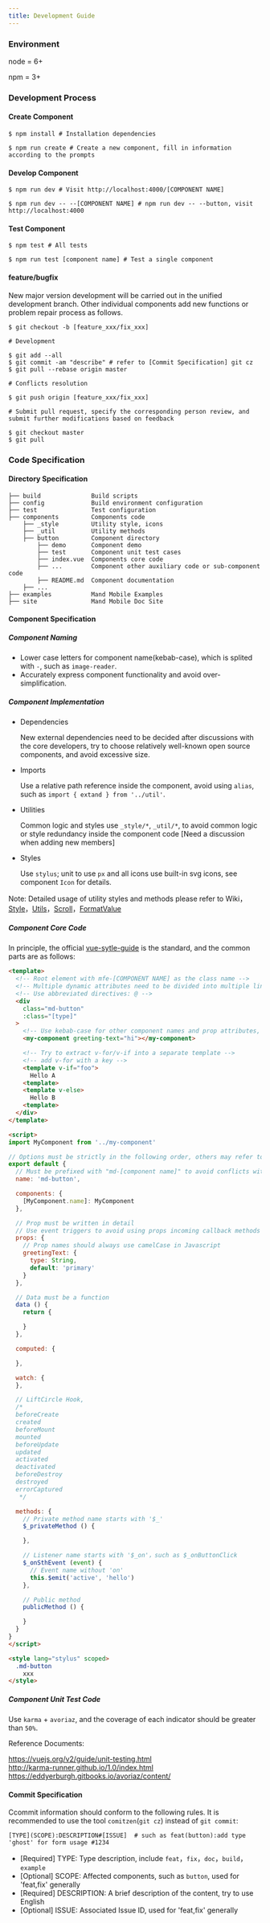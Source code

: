 ```yaml
---
title: Development Guide
---
```


### Environment
node = 6+

npm = 3+

### Development Process

#### Create Component

```shell
$ npm install # Installation dependencies

$ npm run create # Create a new component, fill in information according to the prompts
```

#### Develop Component
```shell
$ npm run dev # Visit http://localhost:4000/[COMPONENT NAME]

$ npm run dev -- --[COMPONENT NAME] # npm run dev -- --button, visit http://localhost:4000
```

#### Test Component
```shell
$ npm test # All tests

$ npm run test [component name] # Test a single component
```
#### feature/bugfix
New major version development will be carried out in the unified development branch. Other individual components add new functions or problem repair process as follows.

```shell
$ git checkout -b [feature_xxx/fix_xxx]

# Development

$ git add --all
$ git commit -am "describe" # refer to [Commit Specification] git cz
$ git pull --rebase origin master

# Conflicts resolution

$ git push origin [feature_xxx/fix_xxx]

# Submit pull request, specify the corresponding person review, and submit further modifications based on feedback

$ git checkout master
$ git pull

```
### Code Specification

#### Directory Specification
```
├── build              Build scripts
├── config             Build environment configuration
├── test               Test configuration
├── components         Components code
    ├── _style         Utility style, icons
    ├── _util          Utility methods
    ├── button         Component directory
        ├── demo       Component demo
        ├── test       Component unit test cases
        ├── index.vue  Components core code
        ├── ...        Component other auxiliary code or sub-component code
        ├── README.md  Component documentation
    ├── ...
├── examples           Mand Mobile Examples
├── site               Mand Mobile Doc Site
```

#### Component Specification

##### Component Naming
* Lower case letters for component name(kebab-case), which is splited with `-`, such as `image-reader`.
* Accurately express component functionality and avoid over-simplification.

##### Component Implementation
* Dependencies

  New external dependencies need to be decided after discussions with the core developers, try to choose relatively well-known open source components, and avoid excessive size.

* Imports

  Use a relative path reference inside the component, avoid using `alias`, such as `import { extand } from '../util'`.

* Utilities

  Common logic and styles use `_style/*`, `_util/*`, to avoid common logic or style redundancy inside the component code [Need a discussion when adding new members]

* Styles

  Use `stylus`; unit to use `px` and all icons use built-in svg icons, see component `Icon` for details.

Note: Detailed usage of utility styles and methods please refer to Wiki，[Style](https://github.com/didi/mand-mobile/wiki/Style)，[Utils](https://github.com/didi/mand-mobile/wiki/Utils)，[Scroll](https://github.com/didi/mand-mobile/wiki/Scroll)，[FormatValue](https://github.com/didi/mand-mobile/wiki/FormatValue)

##### Component Core Code

In principle, the official [vue-sytle-guide](https://vuejs.org/v2/style-guide/#Component-instance-options-order-recommended) is the standard, and the common parts are as follows:

```html
<template>
  <!-- Root element with mfe-[COMPONENT NAME] as the class name -->
  <!-- Multiple dynamic attributes need to be divided into multiple lines -->
  <!-- Use abbreviated directives: @ -->
  <div
    class="md-button"
    :class="[type]"
  >
    <!-- Use kebab-case for other component names and prop attributes, and avoid using self-closing -->
    <my-component greeting-text="hi"></my-component>

    <!-- Try to extract v-for/v-if into a separate template -->
    <!-- add v-for with a key -->
    <template v-if="foo">
      Hello A
    <template>
    <template v-else>
      Hello B
    <template>
  </div>
</template>

<script>
import MyComponent from '../my-component'

// Options must be strictly in the following order, others may refer to vue-style-guide
export default {
  // Must be prefixed with "md-[component name]" to avoid conflicts with html elements
  name: 'md-button',

  components: {
    [MyComponent.name]: MyComponent
  },

  // Prop must be written in detail
  // Use event triggers to avoid using props incoming callback methods
  props: {
    // Prop names should always use camelCase in Javascript
    greetingText: {
      type: String,
      default: 'primary'
    }
  },

  // Data must be a function
  data () {
    return {

    }
  },

  computed: {

  },

  watch: {
  },

  // LiftCircle Hook,
  /*
  beforeCreate
  created
  beforeMount
  mounted
  beforeUpdate
  updated
  activated
  deactivated
  beforeDestroy
  destroyed
  errorCaptured
   */

  methods: {
    // Private method name starts with '$_'
    $_privateMethod () {

    },

    // Listener name starts with '$_on'，such as $_onButtonClick
    $_onSthEvent (event) {
      // Event name without 'on'
      this.$emit('active', 'hello')
    },

    // Public method
    publicMethod () {

    }
  }
}
</script>

<style lang="stylus" scoped>
  .md-button
    xxx
</style>
```
##### Component Unit Test Code

Use `karma` + `avoriaz`, and the coverage of each indicator should be greater than `50%`.

Reference Documents:

<a href="https://vuejs.org/v2/guide/unit-testing.html" target="_blank">https://vuejs.org/v2/guide/unit-testing.html</a><br>
<a href="http://karma-runner.github.io/1.0/index.html" target="_blank">http://karma-runner.github.io/1.0/index.html</a><br>
<a href="https://eddyerburgh.gitbooks.io/avoriaz/content/" target="_blank">https://eddyerburgh.gitbooks.io/avoriaz/content/</a>

#### Commit Specification

Ccommit information should conform to the following rules. It is recommended to use the tool `comitzen`(`git cz`) instead of `git commit`:

```shell
[TYPE](SCOPE):DESCRIPTION#[ISSUE]  # such as feat(button):add type 'ghost' for form usage #1234
```

* [Required] TYPE: Type description, include `feat`，`fix`，`doc`，`build`，`example`
* [Optional] SCOPE: Affected components, such as `button`, used for 'feat,fix' generally
* [Required] DESCRIPTION: A brief description of the content, try to use English
* [Optional] ISSUE: Associated Issue ID, used for 'feat,fix' generally

